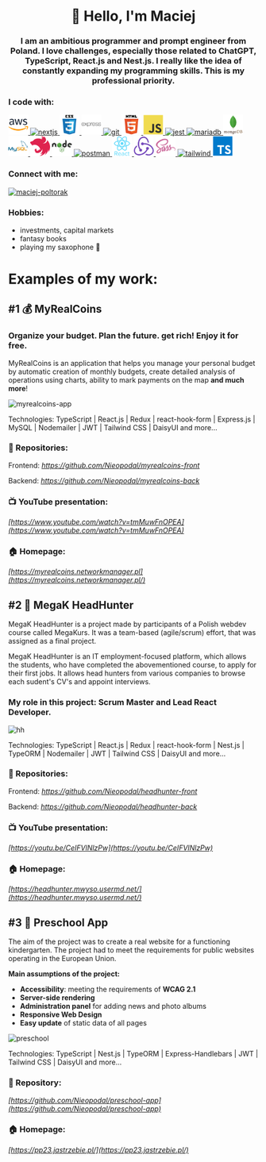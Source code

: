 <h1 align="center">👋 Hello, I'm Maciej</h1>
<h3 align="center">I am an ambitious programmer and prompt engineer from Poland. I love challenges, especially those related to ChatGPT, TypeScript, React.js and Nest.js. I really like the idea of constantly expanding my programming skills. This is my professional priority.</h3>

<h3>I code with:</h3>
<p align="left"> <a href="https://aws.amazon.com" target="_blank" rel="noreferrer"> <img src="https://raw.githubusercontent.com/devicons/devicon/master/icons/amazonwebservices/amazonwebservices-original-wordmark.svg" alt="aws" width="40" height="40"/> </a> <a href="https://nextjs.org/" target="_blank" rel="noreferrer"> <img src="https://cdn.worldvectorlogo.com/logos/nextjs-2.svg" alt="nextjs" width="40" height="40"/> </a> <a href="https://www.w3schools.com/css/" target="_blank" rel="noreferrer"> <img src="https://raw.githubusercontent.com/devicons/devicon/master/icons/css3/css3-original-wordmark.svg" alt="css3" width="40" height="40"/> </a> <a href="https://expressjs.com" target="_blank" rel="noreferrer"> <img src="https://raw.githubusercontent.com/devicons/devicon/master/icons/express/express-original-wordmark.svg" alt="express" width="40" height="40"/> </a> <a href="https://git-scm.com/" target="_blank" rel="noreferrer"> <img src="https://www.vectorlogo.zone/logos/git-scm/git-scm-icon.svg" alt="git" width="40" height="40"/> </a> <a href="https://www.w3.org/html/" target="_blank" rel="noreferrer"> <img src="https://raw.githubusercontent.com/devicons/devicon/master/icons/html5/html5-original-wordmark.svg" alt="html5" width="40" height="40"/> </a> <a href="https://developer.mozilla.org/en-US/docs/Web/JavaScript" target="_blank" rel="noreferrer"> <img src="https://raw.githubusercontent.com/devicons/devicon/master/icons/javascript/javascript-original.svg" alt="javascript" width="40" height="40"/> </a> <a href="https://jestjs.io" target="_blank" rel="noreferrer"> <img src="https://www.vectorlogo.zone/logos/jestjsio/jestjsio-icon.svg" alt="jest" width="40" height="40"/> </a> <a href="https://mariadb.org/" target="_blank" rel="noreferrer"> <img src="https://www.vectorlogo.zone/logos/mariadb/mariadb-icon.svg" alt="mariadb" width="40" height="40"/> </a> <a href="https://www.mongodb.com/" target="_blank" rel="noreferrer"> <img src="https://raw.githubusercontent.com/devicons/devicon/master/icons/mongodb/mongodb-original-wordmark.svg" alt="mongodb" width="40" height="40"/> </a> <a href="https://www.mysql.com/" target="_blank" rel="noreferrer"> <img src="https://raw.githubusercontent.com/devicons/devicon/master/icons/mysql/mysql-original-wordmark.svg" alt="mysql" width="40" height="40"/> </a> <a href="https://nestjs.com/" target="_blank" rel="noreferrer"> <img src="https://raw.githubusercontent.com/devicons/devicon/master/icons/nestjs/nestjs-plain.svg" alt="nestjs" width="40" height="40"/> </a> <a href="https://nodejs.org" target="_blank" rel="noreferrer"> <img src="https://raw.githubusercontent.com/devicons/devicon/master/icons/nodejs/nodejs-original-wordmark.svg" alt="nodejs" width="40" height="40"/> </a> <a href="https://postman.com" target="_blank" rel="noreferrer"> <img src="https://www.vectorlogo.zone/logos/getpostman/getpostman-icon.svg" alt="postman" width="40" height="40"/> </a> <a href="https://reactjs.org/" target="_blank" rel="noreferrer"> <img src="https://raw.githubusercontent.com/devicons/devicon/master/icons/react/react-original-wordmark.svg" alt="react" width="40" height="40"/> </a> <a href="https://redux.js.org" target="_blank" rel="noreferrer"> <img src="https://raw.githubusercontent.com/devicons/devicon/master/icons/redux/redux-original.svg" alt="redux" width="40" height="40"/> </a> <a href="https://sass-lang.com" target="_blank" rel="noreferrer"> <img src="https://raw.githubusercontent.com/devicons/devicon/master/icons/sass/sass-original.svg" alt="sass" width="40" height="40"/> </a> <a href="https://tailwindcss.com/" target="_blank" rel="noreferrer"> <img src="https://www.vectorlogo.zone/logos/tailwindcss/tailwindcss-icon.svg" alt="tailwind" width="40" height="40"/> </a> <a href="https://www.typescriptlang.org/" target="_blank" rel="noreferrer"> <img src="https://raw.githubusercontent.com/devicons/devicon/master/icons/typescript/typescript-original.svg" alt="typescript" width="40" height="40"/> </a> </p>

<h3>Connect with me:</h3>
<p align="left">
<a href="https://linkedin.com/in/maciej-poltorak" target="blank"><img align="center" src="https://raw.githubusercontent.com/rahuldkjain/github-profile-readme-generator/master/src/images/icons/Social/linked-in-alt.svg" alt="maciej-poltorak" height="30" width="40" /></a>
</p>

<h3>Hobbies:</h3>

+ investments, capital markets
+ fantasy books
+ playing my saxophone 🤩

# Examples of my work:

## #1 💰 MyRealCoins
<h3>Organize your budget. Plan the future. get rich! Enjoy it for free.</h3>

<p>MyRealCoins is an application that helps you manage your personal budget by automatic creation of monthly budgets, create detailed analysis of operations using charts, ability to mark payments on the map <strong>and much more</strong>!</p>

![myrealcoins-app](https://github.com/Nieopodal/Nieopodal/assets/123494717/b413b84f-e5c7-4ed4-b4fe-1a71400cb32a)

<p>Technologies: TypeScript | React.js | Redux | react-hook-form | Express.js | MySQL | Nodemailer | JWT | Tailwind CSS | DaisyUI and more...</p>

<h3>🔧 Repositories:</h3>

Frontend: *[https://github.com/Nieopodal/myrealcoins-front ](https://github.com/Nieopodal/myrealcoins-front)*

Backend: *[https://github.com/Nieopodal/myrealcoins-back ](https://github.com/Nieopodal/myrealcoins-back)*

<h3>📺 YouTube presentation:</h3>

*[https://www.youtube.com/watch?v=tmMuwFnOPEA](https://www.youtube.com/watch?v=tmMuwFnOPEA)*

<h3>🏠 Homepage:</h3>

*[https://myrealcoins.networkmanager.pl](https://myrealcoins.networkmanager.pl/)*


## #2 🎯 MegaK HeadHunter

MegaK HeadHunter is a project made by participants of a Polish webdev course called MegaKurs. It was a team-based (agile/scrum) effort, that was assigned as a final project.

MegaK HeadHunter is an IT employment-focused platform, which allows the students, who have completed the abovementioned course, to apply for their first jobs. It allows head hunters from various companies to browse each sudent's CV's and appoint interviews.

<h3>My role in this project: <strong>Scrum Master and Lead React Developer</strong>.</h4>

![hh](https://github.com/Nieopodal/Nieopodal/assets/123494717/e656a283-07b8-4bd1-8a8f-cabc91a0aa16)


<p>Technologies: TypeScript | React.js | Redux | react-hook-form | Nest.js | TypeORM | Nodemailer | JWT | Tailwind CSS | DaisyUI and more...</p>

<h3>🔧 Repositories:</h3>

Frontend: *[https://github.com/Nieopodal/headhunter-front ](https://github.com/Nieopodal/headhunter-front)*

Backend: *[https://github.com/Nieopodal/headhunter-back ](https://github.com/Nieopodal/headhunter-back)*

<h3>📺 YouTube presentation:</h3>

*[https://youtu.be/CeIFVlNlzPw](https://youtu.be/CeIFVlNlzPw)*

<h3>🏠 Homepage:</h3>

*[https://headhunter.mwyso.usermd.net/](https://headhunter.mwyso.usermd.net/)*

## #3 🎈 Preschool App

The aim of the project was to create a real website for a functioning kindergarten. The project had to meet the requirements for public websites operating in the European Union.

**Main assumptions of the project:**

+ **Accessibility**: meeting the requirements of **WCAG 2.1**
+ **Server-side rendering**
+ **Administration panel** for adding news and photo albums
+ **Responsive Web Design**
+ **Easy update** of static data of all pages

![preschool](https://github.com/Nieopodal/Nieopodal/assets/123494717/e8f8d94f-afc8-4f4f-a633-c43d0d421722)

<p>Technologies: TypeScript | Nest.js | TypeORM | Express-Handlebars | JWT | Tailwind CSS | DaisyUI and more...</p>

<h3>🔧 Repository:</h3>

*[https://github.com/Nieopodal/preschool-app](https://github.com/Nieopodal/preschool-app)*

<h3>🏠 Homepage:</h3>

*[https://pp23.jastrzebie.pl/](https://pp23.jastrzebie.pl/)*

